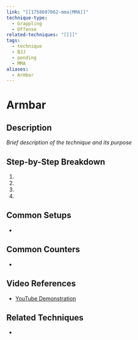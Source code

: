 ```yaml
---
link: "[[1758607062-mma|MMA]]"
technique-type:
  - Grappling
  - Offense
related-techniques: "[[]]"
tags:
  - technique
  - BJJ
  - pending
  - MMA
aliases:
  - Armbar
---
```

# Armbar

## Description
*Brief description of the technique and its purpose*

## Step-by-Step Breakdown
1. 
2. 
3. 
4. 

## Common Setups
- 

## Common Counters
- 

## Video References
- [YouTube Demonstration]()

## Related Techniques
- 